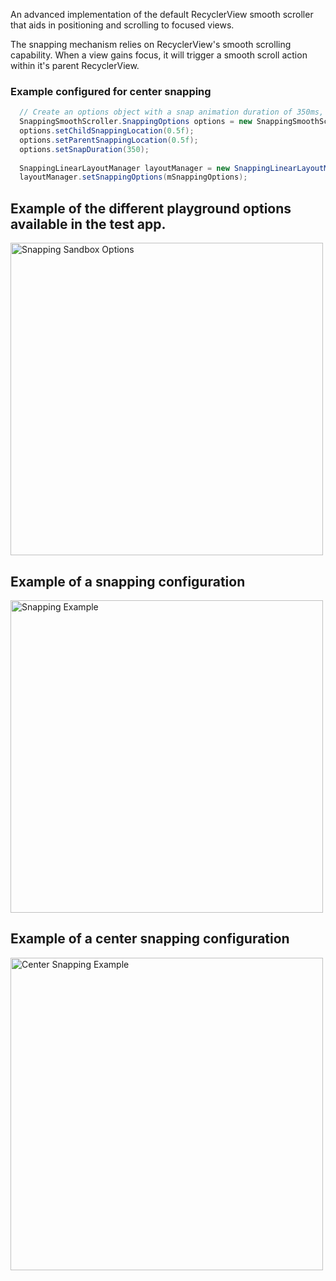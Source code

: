 An advanced implementation of the default RecyclerView smooth scroller that aids in
positioning and scrolling to focused views.

The snapping mechanism relies on RecyclerView's smooth scrolling capability. When a view gains focus, it will trigger a smooth scroll action within it's parent RecyclerView. 

### Example configured for center snapping
```java
  // Create an options object with a snap animation duration of 350ms, and snap points configured to the center of the screen
  SnappingSmoothScroller.SnappingOptions options = new SnappingSmoothScroller.SnappingOptions();
  options.setChildSnappingLocation(0.5f);
  options.setParentSnappingLocation(0.5f);
  options.setSnapDuration(350);
  
  SnappingLinearLayoutManager layoutManager = new SnappingLinearLayoutManager(this, LinearLayoutManager.HORIZONTAL, false);
  layoutManager.setSnappingOptions(mSnappingOptions);
```

## Example of the different playground options available in the test app.
<img src="https://i.imgur.com/sglOqAR.png" alt="Snapping Sandbox Options" width="500">

## Example of a snapping configuration
<img src="https://i.imgur.com/DRDsMGW.gif" alt="Snapping Example" width="500">

## Example of a center snapping configuration
<img src="https://i.imgur.com/6WPFr4G.gif" alt="Center Snapping Example" width="500">
